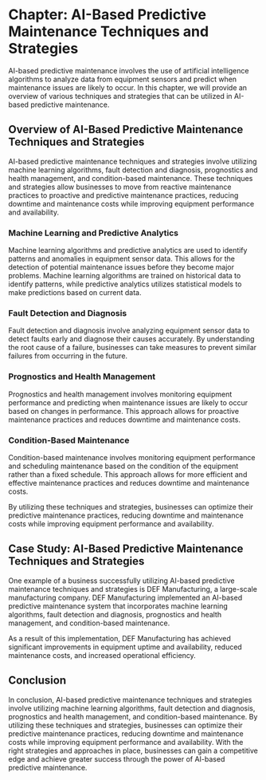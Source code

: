 Chapter: AI-Based Predictive Maintenance Techniques and Strategies
==================================================================

AI-based predictive maintenance involves the use of artificial intelligence algorithms to analyze data from equipment sensors and predict when maintenance issues are likely to occur. In this chapter, we will provide an overview of various techniques and strategies that can be utilized in AI-based predictive maintenance.

Overview of AI-Based Predictive Maintenance Techniques and Strategies
---------------------------------------------------------------------

AI-based predictive maintenance techniques and strategies involve utilizing machine learning algorithms, fault detection and diagnosis, prognostics and health management, and condition-based maintenance. These techniques and strategies allow businesses to move from reactive maintenance practices to proactive and predictive maintenance practices, reducing downtime and maintenance costs while improving equipment performance and availability.

### Machine Learning and Predictive Analytics

Machine learning algorithms and predictive analytics are used to identify patterns and anomalies in equipment sensor data. This allows for the detection of potential maintenance issues before they become major problems. Machine learning algorithms are trained on historical data to identify patterns, while predictive analytics utilizes statistical models to make predictions based on current data.

### Fault Detection and Diagnosis

Fault detection and diagnosis involve analyzing equipment sensor data to detect faults early and diagnose their causes accurately. By understanding the root cause of a failure, businesses can take measures to prevent similar failures from occurring in the future.

### Prognostics and Health Management

Prognostics and health management involves monitoring equipment performance and predicting when maintenance issues are likely to occur based on changes in performance. This approach allows for proactive maintenance practices and reduces downtime and maintenance costs.

### Condition-Based Maintenance

Condition-based maintenance involves monitoring equipment performance and scheduling maintenance based on the condition of the equipment rather than a fixed schedule. This approach allows for more efficient and effective maintenance practices and reduces downtime and maintenance costs.

By utilizing these techniques and strategies, businesses can optimize their predictive maintenance practices, reducing downtime and maintenance costs while improving equipment performance and availability.

Case Study: AI-Based Predictive Maintenance Techniques and Strategies
---------------------------------------------------------------------

One example of a business successfully utilizing AI-based predictive maintenance techniques and strategies is DEF Manufacturing, a large-scale manufacturing company. DEF Manufacturing implemented an AI-based predictive maintenance system that incorporates machine learning algorithms, fault detection and diagnosis, prognostics and health management, and condition-based maintenance.

As a result of this implementation, DEF Manufacturing has achieved significant improvements in equipment uptime and availability, reduced maintenance costs, and increased operational efficiency.

Conclusion
----------

In conclusion, AI-based predictive maintenance techniques and strategies involve utilizing machine learning algorithms, fault detection and diagnosis, prognostics and health management, and condition-based maintenance. By utilizing these techniques and strategies, businesses can optimize their predictive maintenance practices, reducing downtime and maintenance costs while improving equipment performance and availability. With the right strategies and approaches in place, businesses can gain a competitive edge and achieve greater success through the power of AI-based predictive maintenance.
